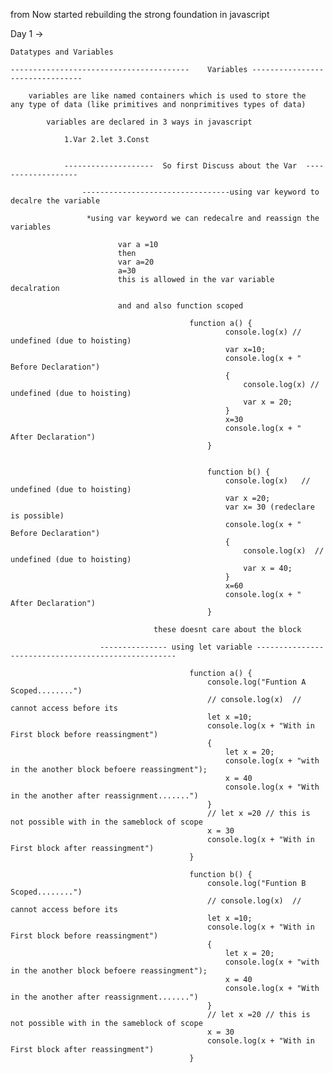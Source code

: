 from Now started rebuilding the strong foundation in javascript 

Day 1 -> 

    Datatypes and Variables

    ----------------------------------------    Variables --------------------------------
    
        variables are like named containers which is used to store the  any type of data (like primitives and nonprimitives types of data)

            variables are declared in 3 ways in javascript 

                1.Var 2.let 3.Const 


                --------------------  So first Discuss about the Var  -------------------

                    ---------------------------------using var keyword to decalre the variable 

                     *using var keyword we can redecalre and reassign the variables 

                            var a =10 
                            then 
                            var a=20 
                            a=30 
                            this is allowed in the var variable decalration

                            and and also function scoped 

                                            function a() {
                                                    console.log(x) // undefined (due to hoisting)
                                                    var x=10;
                                                    console.log(x + " Before Declaration")
                                                    {
                                                        console.log(x) // undefined (due to hoisting)
                                                        var x = 20;
                                                    }
                                                    x=30
                                                    console.log(x + " After Declaration")
                                                }


                                                function b() {
                                                    console.log(x)   // undefined (due to hoisting)
                                                    var x =20;
                                                    var x= 30 (redeclare is possible)
                                                    console.log(x + " Before Declaration")
                                                    {
                                                        console.log(x)  // undefined (due to hoisting)
                                                        var x = 40;
                                                    }
                                                    x=60
                                                    console.log(x + " After Declaration")
                                                }

                                    these doesnt care about the block 
                        
                        --------------- using let variable ----------------------------------------------------

                                            function a() {
                                                console.log("Funtion A Scoped........")
                                                // console.log(x)  // cannot access before its
                                                let x =10;
                                                console.log(x + "With in First block before reassingment")
                                                {
                                                    let x = 20;
                                                    console.log(x + "with in the another block befoere reassingment");
                                                    x = 40
                                                    console.log(x + "With in the another after reassignment.......")
                                                }
                                                // let x =20 // this is not possible with in the sameblock of scope 
                                                x = 30
                                                console.log(x + "With in First block after reassingment")
                                            }

                                            function b() {
                                                console.log("Funtion B Scoped........")
                                                // console.log(x)  // cannot access before its
                                                let x =10;
                                                console.log(x + "With in First block before reassingment")
                                                {
                                                    let x = 20;
                                                    console.log(x + "with in the another block befoere reassingment");
                                                    x = 40
                                                    console.log(x + "With in the another after reassignment.......")
                                                }
                                                // let x =20 // this is not possible with in the sameblock of scope 
                                                x = 30
                                                console.log(x + "With in First block after reassingment")
                                            }



